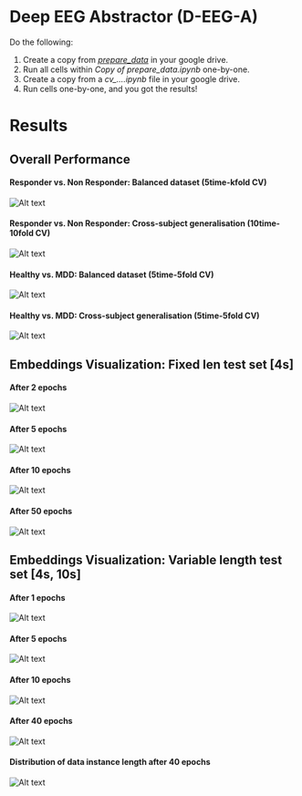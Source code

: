 # Deep EEG Abstractor (D-EEG-A)

Do the following:
1. Create a copy from [*prepare_data*](https://github.com/iamsoroush/DeepEEGAbstractor/blob/master/prepare_data.ipynb) in your google drive.
2. Run all cells within *Copy of prepare_data.ipynb* one-by-one.
2. Create a copy from a *cv_....ipynb* file in your google drive.
4. Run cells one-by-one, and you got the results!


# Results
## Overall Performance
#### Responder vs. Non Responder: Balanced dataset (5time-kfold CV)
![Alt text](https://github.com/iamsoroush/DeepEEGAbstractor/blob/master/results/balanced-rnr.bmp)

#### Responder vs. Non Responder: Cross-subject generalisation (10time-10fold CV)
![Alt text](https://github.com/iamsoroush/DeepEEGAbstractor/blob/master/results/cs-rnr.bmp)

#### Healthy vs. MDD: Balanced dataset (5time-5fold CV)
![Alt text](https://github.com/iamsoroush/DeepEEGAbstractor/blob/master/results/balanced-hmdd.bmp)

#### Healthy vs. MDD: Cross-subject generalisation (5time-5fold CV)
![Alt text](https://github.com/iamsoroush/DeepEEGAbstractor/blob/master/results/cs-hmdd.bmp)


## Embeddings Visualization: Fixed len test set [4s]
#### After 2 epochs
![Alt text](https://github.com/iamsoroush/DeepEEGAbstractor/blob/master/results/rnr-2epochs-balanced-fixed4s.gif)

#### After 5 epochs
![Alt text](https://github.com/iamsoroush/DeepEEGAbstractor/blob/master/results/rnr-5epochs-balanced-fixed4s.gif)

#### After 10 epochs
![Alt text](https://github.com/iamsoroush/DeepEEGAbstractor/blob/master/results/rnr-10epochs-balanced-fixed4s.gif)

#### After 50 epochs
![Alt text](https://github.com/iamsoroush/DeepEEGAbstractor/blob/master/results/rnr-50epochs-balanced-fixed4s.gif)

## Embeddings Visualization: Variable length test set [4s, 10s]
#### After 1 epochs
![Alt text](https://github.com/iamsoroush/DeepEEGAbstractor/blob/master/results/varlen-epoch1.gif)

#### After 5 epochs
![Alt text](https://github.com/iamsoroush/DeepEEGAbstractor/blob/master/results/varlen-epoch5.gif)

#### After 10 epochs
![Alt text](https://github.com/iamsoroush/DeepEEGAbstractor/blob/master/results/varlen-epoch10.gif)

#### After 40 epochs
![Alt text](https://github.com/iamsoroush/DeepEEGAbstractor/blob/master/results/varlen-epoch40.gif)

#### Distribution of data instance length after 40 epochs
![Alt text](https://github.com/iamsoroush/DeepEEGAbstractor/blob/master/results/durations-epoch50.gif)
